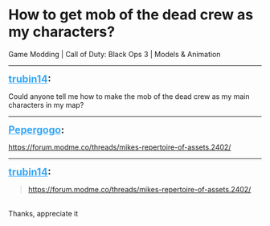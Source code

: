 # How to get mob of the dead crew as my characters?
Game Modding | Call of Duty: Black Ops 3 | Models & Animation

---
<strong style="font-size: 1.4em;"><span style="text-decoration: underline;text-decoration-color: #34a7f9;"><span style="color:#34a7f9;">trubin14</span></span>:</strong>

<p>Could anyone tell me how to make the mob of the dead crew as my main characters in my map?</p>

---
<strong style="font-size: 1.4em;"><span style="text-decoration: underline;text-decoration-color: #34a7f9;"><span style="color:#34a7f9;">Pepergogo</span></span>:</strong>

<p><a href="https://forum.modme.co/threads/mikes-repertoire-of-assets.2402/">https://forum.modme.co/threads/mikes-repertoire-of-assets.2402/</a></p>

---
<strong style="font-size: 1.4em;"><span style="text-decoration: underline;text-decoration-color: #34a7f9;"><span style="color:#34a7f9;">trubin14</span></span>:</strong>

<p><blockquote><a href="https://forum.modme.co/threads/mikes-repertoire-of-assets.2402/">https://forum.modme.co/threads/mikes-repertoire-of-assets.2402/</a><br /></blockquote><br />Thanks, appreciate it</p>
